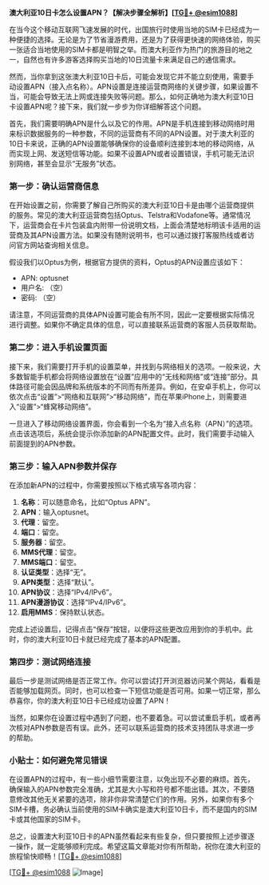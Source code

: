 **澳大利亚10日卡怎么设置APN？【解决步骤全解析】[[TG💪+ @esim1088](https://t.me/s/esim1088)]**

在当今这个移动互联网飞速发展的时代，出国旅行时使用当地的SIM卡已经成为一种便捷的选择。无论是为了节省漫游费用，还是为了获得更快速的网络体验，购买一张适合当地使用的SIM卡都是明智之举。而澳大利亚作为热门的旅游目的地之一，自然也有许多游客选择购买当地的10日流量卡来满足自己的通信需求。

然而，当你拿到这张澳大利亚10日卡后，可能会发现它并不能立刻使用，需要手动设置APN（接入点名称）。APN设置是连接运营商网络的关键步骤，如果设置不当，可能会导致无法上网或连接失败等问题。那么，如何正确地为澳大利亚10日卡设置APN呢？接下来，我们就一步步为你详细解答这个问题。

首先，我们需要明确APN是什么以及它的作用。APN是手机连接到移动网络时用来标识数据服务的一种参数，不同的运营商有不同的APN设置。对于澳大利亚的10日卡来说，正确的APN设置能够确保你的设备顺利连接到本地的移动网络，从而实现上网、发送短信等功能。如果不设置APN或者设置错误，手机可能无法识别网络，甚至会显示“无服务”状态。

### 第一步：确认运营商信息

在开始设置之前，你需要了解自己所购买的澳大利亚10日卡是由哪个运营商提供的服务。常见的澳大利亚运营商包括Optus、Telstra和Vodafone等。通常情况下，运营商会在卡片包装盒内附带一份说明文档，上面会清楚地标明该卡适用的运营商及其APN设置方法。如果没有随附说明书，也可以通过拨打客服热线或者访问官方网站查询相关信息。

假设我们以Optus为例，根据官方提供的资料，Optus的APN设置应该如下：

- APN: optusnet
- 用户名: （空）
- 密码: （空）

请注意，不同运营商的具体APN设置可能会有所不同，因此一定要根据实际情况进行调整。如果你不确定具体的信息，可以直接联系运营商的客服人员获取帮助。

### 第二步：进入手机设置页面

接下来，我们需要打开手机的设置菜单，并找到与网络相关的选项。一般来说，大多数智能手机都会将网络设置放在“设置”应用中的“无线和网络”或“连接”部分。具体路径可能会因品牌和系统版本的不同而有所差异。例如，在安卓手机上，你可以依次点击“设置”>“网络和互联网”>“移动网络”，而在苹果iPhone上，则需要进入“设置”>“蜂窝移动网络”。

一旦进入了移动网络设置界面，你会看到一个名为“接入点名称（APN）”的选项。点击该选项后，系统会提示你添加新的APN配置文件。此时，我们需要手动输入前面提到的APN参数。

### 第三步：输入APN参数并保存

在添加新APN的过程中，你需要按照以下格式填写各项内容：

1. **名称**：可以随意命名，比如“Optus APN”。
2. **APN**：输入optusnet。
3. **代理**：留空。
4. **端口**：留空。
5. **服务器**：留空。
6. **MMS代理**：留空。
7. **MMS端口**：留空。
8. **认证类型**：选择“无”。
9. **APN类型**：选择“默认”。
10. **APN协议**：选择“IPv4/IPv6”。
11. **APN漫游协议**：选择“IPv4/IPv6”。
12. **启用MMS**：保持默认状态。

完成上述设置后，记得点击“保存”按钮，以便将这些更改应用到你的手机中。此时，你的澳大利亚10日卡就已经完成了基本的APN配置。

### 第四步：测试网络连接

最后一步是测试网络是否正常工作。你可以尝试打开浏览器访问某个网站，看看是否能够加载网页。同时，也可以检查一下短信功能是否可用。如果一切正常，那么恭喜你，你的澳大利亚10日卡已经成功设置了APN！

当然，如果你在设置过程中遇到了问题，也不要着急。可以尝试重启手机，或者再次核对APN参数是否有误。此外，还可以联系运营商的技术支持团队寻求进一步的帮助。

### 小贴士：如何避免常见错误

在设置APN的过程中，有一些小细节需要注意，以免出现不必要的麻烦。首先，确保输入的APN参数完全准确，尤其是大小写和符号都不能出错。其次，不要随意修改其他无关紧要的选项，除非你非常清楚它们的作用。另外，如果你有多个SIM卡槽，务必确认当前使用的SIM卡确实是澳大利亚10日卡，而不是国内的SIM卡或其他国家的SIM卡。

总之，设置澳大利亚10日卡的APN虽然看起来有些复杂，但只要按照上述步骤逐一操作，就一定能够顺利完成。希望这篇文章能对你有所帮助，祝你在澳大利亚的旅程愉快顺畅！[[TG💪+ @esim1088](https://t.me/s/esim1088)] 

[[TG💪+ @esim1088](https://t.me/s/esim1088) ![Image](https://i.postimg.cc/4NQfJmqS/Snipaste-2025-05-13-00-14-12.png)]